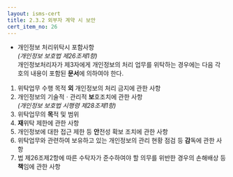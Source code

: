 ```yaml
---
layout: isms-cert
title: 2.3.2 외부자 계약 시 보안
cert_item_no: 26
---
```


- 개인정보 처리위탁시 포함사항  
_(개인정보 보호법 제26조제1항)_  
개인정보처리자가 제3자에게 개인정보의 처리 업무를 위탁하는 경우에는 다음 각 호의 내용이 포함된 **문서**에 의하여야 한다.
1. 위탁업무 수행 목적 **외** 개인정보의 처리 금지에 관한 사항
2. 개인정보의 기술적ㆍ관리적 **보**호조치에 관한 사항  
_(개인정보 보호법 시행령 제28조제1항)_
3. 위탁업무의 **목**적 및 범위
4. **재**위탁 제한에 관한 사항
5. 개인정보에 대한 접근 제한 등 **안**전성 확보 조치에 관한 사항
6. 위탁업무와 관련하여 보유하고 있는 개인정보의 관리 현황 점검 등 **감**독에 관한 사항
7. 법 제26조제2항에 따른 수탁자가 준수하여야 할 의무를 위반한 경우의 손해배상 등 **책**임에 관한 사항





